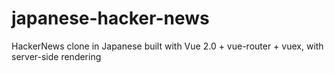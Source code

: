 # japanese-hacker-news

HackerNews clone in Japanese built with Vue 2.0 + vue-router + vuex, with server-side rendering